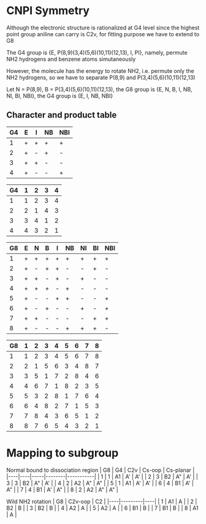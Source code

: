 # CNPI Symmetry
Although the electronic structure is rationalized at G4 level since the highest point group aniline can carry is C2v, for fitting purpose we have to extend to G8

The G4 group is {E, P(8,9)(3,4)(5,6)(10,11)(12,13), I, PI}, namely, permute NH2 hydrogens and benzene atoms simutaneously

However, the molecule has the energy to rotate NH2, i.e. permute only the NH2 hydrogens, so we have to separate P(8,9) and P(3,4)(5,6)(10,11)(12,13)

Let N = P(8,9), B = P(3,4)(5,6)(10,11)(12,13), the G8 group is {E, N, B, I, NB, NI, BI, NBI}, the G4 group is {E, I, NB, NBI}

## Character and product table
| G4 | E | I | NB | NBI |
|----|---|---|----|-----|
|  1 | + | + |  + |  +  |
|  2 | + | - |  + |  -  |
|  3 | + | + |  - |  -  |
|  4 | + | - |  - |  +  |

| G4 | 1 | 2 | 3 | 4 |
|----|---|---|---|---|
|  1 | 1 | 2 | 3 | 4 |
|  2 | 2 | 1 | 4 | 3 |
|  3 | 3 | 4 | 1 | 2 |
|  4 | 4 | 3 | 2 | 1 |

| G8 | E | N | B | I | NB | NI | BI | NBI |
|----|---|---|---|---|----|----|----|-----|
|  1 | + | + | + | + |  + |  + |  + |  +  |
|  2 | + | - | + | + |  - |  - |  + |  -  |
|  3 | + | + | - | + |  - |  + |  - |  -  |
|  4 | + | + | + | - |  + |  - |  - |  -  |
|  5 | + | - | - | + |  + |  - |  - |  +  |
|  6 | + | - | + | - |  - |  + |  - |  +  |
|  7 | + | + | - | - |  - |  - |  + |  +  |
|  8 | + | - | - | - |  + |  + |  + |  -  |

| G8 | 1 | 2 | 3 | 4 | 5 | 6 | 7 | 8 |
|----|---|---|---|---|---|---|---|---|
|  1 | 1 | 2 | 3 | 4 | 5 | 6 | 7 | 8 |
|  2 | 2 | 1 | 5 | 6 | 3 | 4 | 8 | 7 |
|  3 | 3 | 5 | 1 | 7 | 2 | 8 | 4 | 6 |
|  4 | 4 | 6 | 7 | 1 | 8 | 2 | 3 | 5 |
|  5 | 5 | 3 | 2 | 8 | 1 | 7 | 6 | 4 |
|  6 | 6 | 4 | 8 | 2 | 7 | 1 | 5 | 3 |
|  7 | 7 | 8 | 4 | 3 | 6 | 5 | 1 | 2 |
|  8 | 8 | 7 | 6 | 5 | 4 | 3 | 2 | 1 |

# Mapping to subgroup
Normal bound to dissociation region
| G8 | G4 | C2v | Cs-oop | Cs-planar |
|----|----|-----|--------|-----------|
|  1 |  1 |  A1 |   A'   |     A'    |
|  2 |  3 |  B2 |   A"   |     A'    |
|  3 |  3 |  B2 |   A"   |     A'    |
|  4 |  2 |  A2 |   A"   |     A"    |
|  5 |  1 |  A1 |   A'   |     A'    |
|  6 |  4 |  B1 |   A'   |     A"    |
|  7 |  4 |  B1 |   A'   |     A"    |
|  8 |  2 |  A2 |   A"   |     A"    |

Wild NH2 rotation
| G8 | C2v-oop | C2 |
|----|---------|----|
|  1 |    A1   |  A |
|  2 |    B2   |  B |
|  3 |    B2   |  B |
|  4 |    A2   |  A |
|  5 |    A2   |  A |
|  6 |    B1   |  B |
|  7 |    B1   |  B |
|  8 |    A1   |  A |

